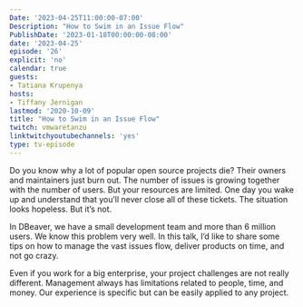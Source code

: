 ```yaml
---
Date: '2023-04-25T11:00:00-07:00'
Description: "How to Swim in an Issue Flow"
PublishDate: '2023-01-18T00:00:00-08:00'
date: '2023-04-25'
episode: '26'
explicit: 'no'
calendar: true
guests:
- Tatiana Krupenya
hosts:
- Tiffany Jernigan
lastmod: '2020-10-09'
title: "How to Swim in an Issue Flow"
twitch: vmwaretanzu
linktwitchyoutubechannels: 'yes'
type: tv-episode
---
```


Do you know why a lot of popular open source projects die? Their owners and maintainers just burn out. The number of issues is growing together with the number of users. But your resources are limited. One day you wake up and understand that you’ll never close all of these tickets. The situation looks hopeless. But it’s not.

In DBeaver, we have a small development team and more than 6 million users. We know this problem very well. In this talk, I’d like to share some tips on how to manage the vast issues flow, deliver products on time, and not go crazy. 

Even if you work for a big enterprise, your project challenges are not really different. Management always has limitations related to people, time, and money. Our experience is specific but can be easily applied to any project.